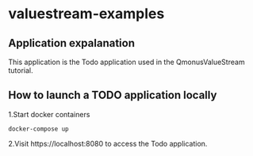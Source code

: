 # valuestream-examples

## Application expalanation

This application is the Todo application used in the QmonusValueStream tutorial.

## How to launch a TODO application locally

1.Start docker containers
```
docker-compose up
```
2.Visit https://localhost:8080 to access the Todo application.